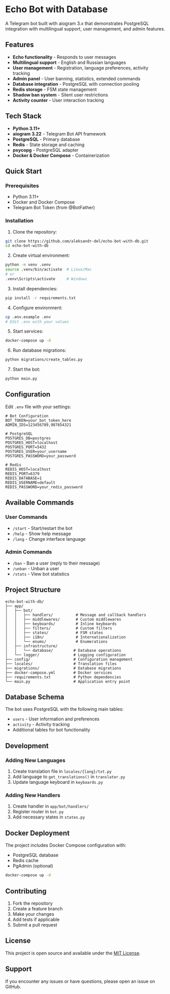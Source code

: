 # Echo Bot with Database

A Telegram bot built with aiogram 3.x that demonstrates PostgreSQL integration with multilingual support, user management, and admin features.

## Features

- **Echo functionality** - Responds to user messages
- **Multilingual support** - English and Russian languages
- **User management** - Registration, language preferences, activity tracking
- **Admin panel** - User banning, statistics, extended commands
- **Database integration** - PostgreSQL with connection pooling
- **Redis storage** - FSM state management
- **Shadow ban system** - Silent user restrictions
- **Activity counter** - User interaction tracking

## Tech Stack

- **Python 3.11+**
- **aiogram 3.22** - Telegram Bot API framework
- **PostgreSQL** - Primary database
- **Redis** - State storage and caching
- **psycopg** - PostgreSQL adapter
- **Docker & Docker Compose** - Containerization

## Quick Start

### Prerequisites

- Python 3.11+
- Docker and Docker Compose
- Telegram Bot Token (from @BotFather)

### Installation

1. Clone the repository:
```bash
git clone https://github.com/aleksandr-del/echo-bot-with-db.git
cd echo-bot-with-db
```

2. Create virtual environment:
```bash
python -m venv .venv
source .venv/bin/activate  # Linux/Mac
# or
.venv\Scripts\activate     # Windows
```

3. Install dependencies:
```bash
pip install -r requirements.txt
```

4. Configure environment:
```bash
cp .env.example .env
# Edit .env with your values
```

5. Start services:
```bash
docker-compose up -d
```

6. Run database migrations:
```bash
python migrations/create_tables.py
```

7. Start the bot:
```bash
python main.py
```

## Configuration

Edit `.env` file with your settings:

```env
# Bot Configuration
BOT_TOKEN=your_bot_token_here
ADMIN_IDS=123456789,987654321

# PostgreSQL
POSTGRES_DB=postgres
POSTGRES_HOST=localhost
POSTGRES_PORT=5432
POSTGRES_USER=your_username
POSTGRES_PASSWORD=your_password

# Redis
REDIS_HOST=localhost
REDIS_PORT=6379
REDIS_DATABASE=1
REDIS_USERNAME=default
REDIS_PASSWORD=your_redis_password
```

## Available Commands

### User Commands
- `/start` - Start/restart the bot
- `/help` - Show help message
- `/lang` - Change interface language

### Admin Commands
- `/ban` - Ban a user (reply to their message)
- `/unban` - Unban a user
- `/stats` - View bot statistics

## Project Structure

```
echo-bot-with-db/
├── app/
│   ├── bot/
│   │   ├── handlers/          # Message and callback handlers
│   │   ├── middlewares/       # Custom middlewares
│   │   ├── keyboards/         # Inline keyboards
│   │   ├── filters/           # Custom filters
│   │   ├── states/            # FSM states
│   │   ├── i18n/              # Internationalization
│   │   └── enums/             # Enumerations
│   ├── infrastructure/
│   │   └── database/         # Database operations
│   └── logger/               # Logging configuration
├── config/                   # Configuration management
├── locales/                  # Translation files
├── migrations/               # Database migrations
├── docker-compose.yml        # Docker services
├── requirements.txt          # Python dependencies
└── main.py                   # Application entry point
```

## Database Schema

The bot uses PostgreSQL with the following main tables:
- `users` - User information and preferences
- `activity` - Activity tracking
- Additional tables for bot functionality

## Development

### Adding New Languages

1. Create translation file in `locales/{lang}/txt.py`
2. Add language to `get_translations()` in `translator.py`
3. Update language keyboard in `keyboards.py`

### Adding New Handlers

1. Create handler in `app/bot/handlers/`
2. Register router in `bot.py`
3. Add necessary states in `states.py`

## Docker Deployment

The project includes Docker Compose configuration with:
- PostgreSQL database
- Redis cache
- PgAdmin (optional)

```bash
docker-compose up -d
```

## Contributing

1. Fork the repository
2. Create a feature branch
3. Make your changes
4. Add tests if applicable
5. Submit a pull request

## License

This project is open source and available under the [MIT License](LICENSE).

## Support

If you encounter any issues or have questions, please open an issue on GitHub.
